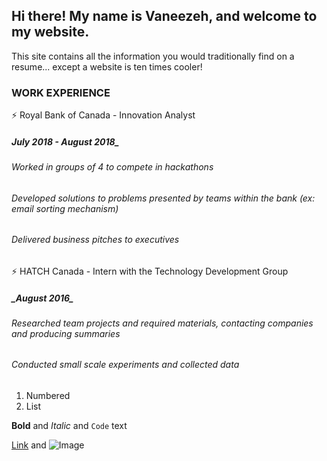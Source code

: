 ## Hi there! My name is Vaneezeh, and welcome to my website. 

This site contains all the information you would traditionally find on a resume... except a website is ten times cooler! 

### WORK EXPERIENCE 

:zap: Royal Bank of Canada - Innovation Analyst 
<h5> July 2018 - August 2018_ </h5> 
<h6> Worked in groups of 4 to compete in hackathons </h6> 
<h6>Developed solutions to problems presented by teams within the bank (ex: email sorting mechanism) </h6> 
<h6>Delivered business pitches to executives </h6> 

:zap: HATCH Canada - Intern with the Technology Development Group 
<h5> _August 2016_ </h5> 
<h6> Researched team projects and required materials, contacting companies and producing summaries </h6> 
<h6> Conducted small scale experiments and collected data </h6> 

1. Numbered
2. List

**Bold** and _Italic_ and `Code` text

[Link](url) and ![Image](src)
```

